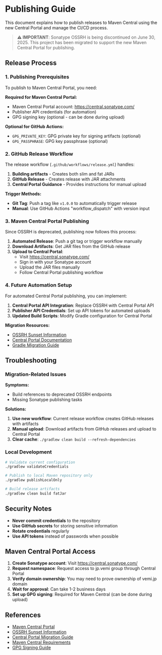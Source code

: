 # Publishing Guide

This document explains how to publish releases to Maven Central using the new Central Portal and manage the CI/CD process.

> **⚠️ IMPORTANT**: Sonatype OSSRH is being discontinued on June 30, 2025. This project has been migrated to support the new Maven Central Portal for publishing.

## Release Process

### 1. Publishing Prerequisites

To publish to Maven Central Portal, you need:

**Required for Maven Central Portal:**
- Maven Central Portal account: https://central.sonatype.com/
- Publisher API credentials (for automation)
- GPG signing key (optional - can be done during upload)

**Optional for GitHub Actions:**
- `GPG_PRIVATE_KEY`: GPG private key for signing artifacts (optional)
- `GPG_PASSPHRASE`: GPG key passphrase (optional)

### 2. GitHub Release Workflow

The release workflow (`.github/workflows/release.yml`) handles:

1. **Building artifacts** - Creates both slim and fat JARs
2. **GitHub Release** - Creates release with JAR attachments  
3. **Central Portal Guidance** - Provides instructions for manual upload

**Trigger Methods:**
- **Git Tag**: Push a tag like `v1.0.0` to automatically trigger release
- **Manual**: Use GitHub Actions "workflow_dispatch" with version input

### 3. Maven Central Portal Publishing

Since OSSRH is deprecated, publishing now follows this process:

1. **Automated Release**: Push a git tag or trigger workflow manually
2. **Download Artifacts**: Get JAR files from the GitHub release
3. **Upload to Central Portal**: 
   - Visit https://central.sonatype.com/
   - Sign in with your Sonatype account
   - Upload the JAR files manually
   - Follow Central Portal publishing workflow

### 4. Future Automation Setup

For automated Central Portal publishing, you can implement:

1. **Central Portal API Integration**: Replace OSSRH with Central Portal API
2. **Publisher API Credentials**: Set up API tokens for automated uploads
3. **Updated Build Scripts**: Modify Gradle configuration for Central Portal

**Migration Resources:**
- [OSSRH Sunset Information](https://central.sonatype.org/pages/ossrh-eol/)
- [Central Portal Documentation](https://central.sonatype.com/)
- [Gradle Migration Guide](https://www.endoflineblog.com/migrate-maven-central-publishing-to-central-portal-for-a-gradle-project)

## Troubleshooting

### Migration-Related Issues

**Symptoms:**
- Build references to deprecated OSSRH endpoints
- Missing Sonatype publishing tasks

**Solutions:**
1. **Use new workflow**: Current release workflow creates GitHub releases with artifacts
2. **Manual upload**: Download artifacts from GitHub releases and upload to Central Portal
3. **Clear cache**: `./gradlew clean build --refresh-dependencies`

### Local Development

```bash
# Validate current configuration  
./gradlew validateCredentials

# Publish to local Maven repository only
./gradlew publishLocalOnly

# Build release artifacts
./gradlew clean build fatJar
```

## Security Notes

- **Never commit credentials** to the repository
- **Use GitHub secrets** for storing sensitive information  
- **Rotate credentials** regularly
- **Use API tokens** instead of passwords when possible

## Maven Central Portal Access

1. **Create Sonatype account**: Visit https://central.sonatype.com/
2. **Request namespace**: Request access to jp.vemi group through Central Portal
3. **Verify domain ownership**: You may need to prove ownership of vemi.jp domain
4. **Wait for approval**: Can take 1-2 business days
5. **Set up GPG signing**: Required for Maven Central (can be done during upload)

## References

- [Maven Central Portal](https://central.sonatype.com/)
- [OSSRH Sunset Information](https://central.sonatype.org/pages/ossrh-eol/)
- [Central Portal Migration Guide](https://www.endoflineblog.com/migrate-maven-central-publishing-to-central-portal-for-a-gradle-project)
- [Maven Central Requirements](https://central.sonatype.org/publish/requirements/)
- [GPG Signing Guide](https://central.sonatype.org/publish/requirements/gpg/)